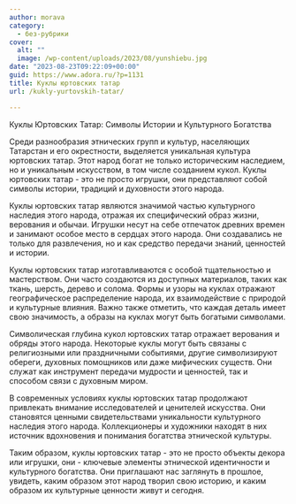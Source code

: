 ```yaml
---
author: morava
category:
  - без-рубрики
cover:
  alt: ""
  image: /wp-content/uploads/2023/08/yunshiebu.jpg
date: "2023-08-23T09:22:09+00:00"
guid: https://www.adora.ru/?p=1131
title: Куклы юртовских татар
url: /kukly-yurtovskih-tatar/

---
```

Куклы Юртовских Татар: Символы Истории и Культурного Богатства

Среди разнообразия этнических групп и культур, населяющих Татарстан и его окрестности, выделяется уникальная культура юртовских татар. Этот народ богат не только историческим наследием, но и уникальным искусством, в том числе созданием кукол. Куклы юртовских татар \- это не просто игрушки, они представляют собой символы истории, традиций и духовности этого народа.

Куклы юртовских татар являются значимой частью культурного наследия этого народа, отражая их специфический образ жизни, верования и обычаи. Игрушки несут на себе отпечаток древних времен и занимают особое место в сердцах этого народа. Они создавались не только для развлечения, но и как средство передачи знаний, ценностей и истории.

Куклы юртовских татар изготавливаются с особой тщательностью и мастерством. Они часто создаются из доступных материалов, таких как ткань, шерсть, дерево и солома. Формы и узоры на куклах отражают географическое распределение народа, их взаимодействие с природой и культурные влияния. Важно также отметить, что каждая деталь имеет свою значимость, а образы на куклах могут быть богатыми символами.

Символическая глубина кукол юртовских татар отражает верования и обряды этого народа. Некоторые куклы могут быть связаны с религиозными или праздничными событиями, другие символизируют обереги, духовных помощников или даже мифических существ. Они служат как инструмент передачи мудрости и ценностей, так и способом связи с духовным миром.

В современных условиях куклы юртовских татар продолжают привлекать внимание исследователей и ценителей искусства. Они становятся ценными свидетельствами уникальности культурного наследия этого народа. Коллекционеры и художники находят в них источник вдохновения и понимания богатства этнической культуры.

Таким образом, куклы юртовских татар \- это не просто объекты декора или игрушки, они \- ключевые элементы этнической идентичности и культурного богатства. Они приглашают нас заглянуть в прошлое, увидеть, каким образом этот народ творил свою историю, и каким образом их культурные ценности живут и сегодня.
